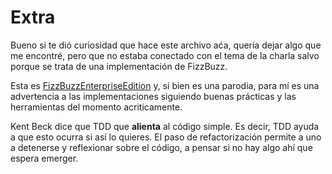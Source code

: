 # Extra

Bueno si te dió curiosidad que hace este archivo aća, quería dejar algo que me encontré, pero que no estaba conectado con el tema de la charla salvo porque se trata de una implementación de FizzBuzz.

Esta es [FizzBuzzEnterpriseEdition](https://github.com/EnterpriseQualityCoding/FizzBuzzEnterpriseEdition) y, si bien es una parodia, para mí es una advertencia a las implementaciones siguiendo buenas prácticas y las herramientas del momento acriticamente.

Kent Beck dice que TDD que **alienta** al código simple. Es decir, TDD ayuda a que esto ocurra si así lo quieres. El paso de refactorización permite a uno a detenerse y reflexionar sobre el código, a pensar si no hay algo ahí que espera emerger. 
